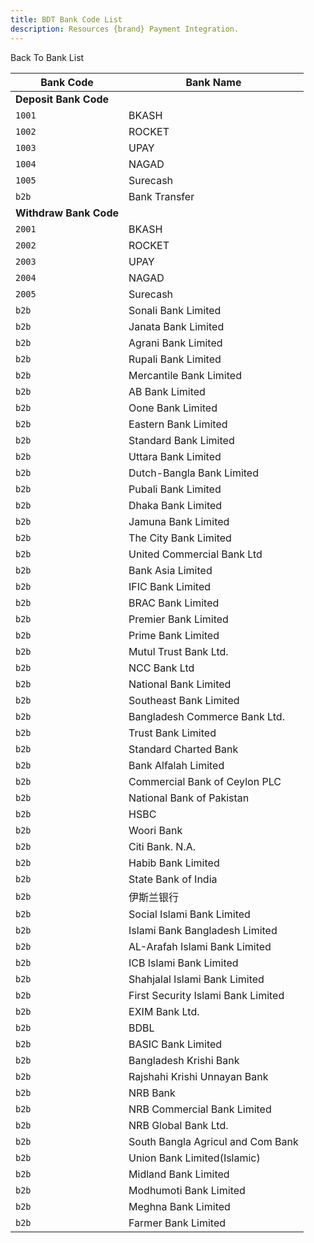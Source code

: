 ```yaml
---
title: BDT Bank Code List
description: Resources {brand} Payment Integration. 
---
```


<x-button href="/docs/banks">Back To Bank List</x-button>

| Bank Code              | Bank Name                          |
| ---------------------- | ---------------------------------- |
| **Deposit Bank Code**  |
| `1001`                 | BKASH                              |
| `1002`                 | ROCKET                             |
| `1003`                 | UPAY                               |
| `1004`                 | NAGAD                              |
| `1005`                 | Surecash                           |
| `b2b`                  | Bank Transfer                      |
| **Withdraw Bank Code** |
| `2001`                 | BKASH                              |
| `2002`                 | ROCKET                             |
| `2003`                 | UPAY                               |
| `2004`                 | NAGAD                              |
| `2005`                 | Surecash                           |
| `b2b`                  | Sonali Bank Limited                |
| `b2b`                  | Janata Bank Limited                |
| `b2b`                  | Agrani Bank Limited                |
| `b2b`                  | Rupali Bank Limited                |
| `b2b`                  | Mercantile Bank Limited            |
| `b2b`                  | AB Bank Limited                    |
| `b2b`                  | Oone Bank Limited                  |
| `b2b`                  | Eastern Bank Limited               |
| `b2b`                  | Standard Bank Limited              |
| `b2b`                  | Uttara Bank Limited                |
| `b2b`                  | Dutch-Bangla Bank Limited          |
| `b2b`                  | Pubali Bank Limited                |
| `b2b`                  | Dhaka Bank Limited                 |
| `b2b`                  | Jamuna Bank Limited                |
| `b2b`                  | The City Bank Limited              |
| `b2b`                  | United Commercial Bank Ltd         |
| `b2b`                  | Bank Asia Limited                  |
| `b2b`                  | IFIC Bank Limited                  |
| `b2b`                  | BRAC Bank Limited                  |
| `b2b`                  | Premier Bank Limited               |
| `b2b`                  | Prime Bank Limited                 |
| `b2b`                  | Mutul Trust Bank Ltd.              |
| `b2b`                  | NCC Bank Ltd                       |
| `b2b`                  | National Bank Limited              |
| `b2b`                  | Southeast Bank Limited             |
| `b2b`                  | Bangladesh Commerce Bank Ltd.      |
| `b2b`                  | Trust Bank Limited                 |
| `b2b`                  | Standard Charted Bank              |
| `b2b`                  | Bank Alfalah Limited               |
| `b2b`                  | Commercial Bank of Ceylon PLC      |
| `b2b`                  | National Bank of Pakistan          |
| `b2b`                  | HSBC                               |
| `b2b`                  | Woori Bank                         |
| `b2b`                  | Citi Bank. N.A.                    |
| `b2b`                  | Habib Bank Limited                 |
| `b2b`                  | State Bank of India                |
| `b2b`                  | 伊斯兰银行                         |
| `b2b`                  | Social Islami Bank Limited         |
| `b2b`                  | Islami Bank Bangladesh Limited     |
| `b2b`                  | AL-Arafah Islami Bank Limited      |
| `b2b`                  | ICB Islami Bank Limited            |
| `b2b`                  | Shahjalal Islami Bank Limited      |
| `b2b`                  | First Security Islami Bank Limited |
| `b2b`                  | EXIM Bank Ltd.                     |
| `b2b`                  | BDBL                               |
| `b2b`                  | BASIC Bank Limited                 |
| `b2b`                  | Bangladesh Krishi Bank             |
| `b2b`                  | Rajshahi Krishi Unnayan Bank       |
| `b2b`                  | NRB Bank                           |
| `b2b`                  | NRB Commercial Bank Limited        |
| `b2b`                  | NRB Global Bank Ltd.               |
| `b2b`                  | South Bangla Agricul and Com Bank  |
| `b2b`                  | Union Bank Limited(Islamic)        |
| `b2b`                  | Midland Bank Limited               |
| `b2b`                  | Modhumoti Bank Limited             |
| `b2b`                  | Meghna Bank Limited                |
| `b2b`                  | Farmer Bank Limited                |
